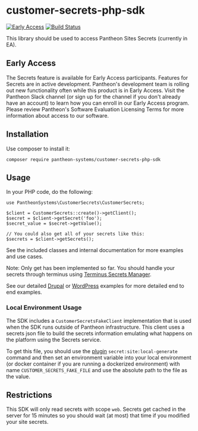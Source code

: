 # customer-secrets-php-sdk

[![Early Access](https://img.shields.io/badge/Pantheon-Early_Access-yellow?logo=pantheon&color=FFDC28)](https://docs.pantheon.io/oss-support-levels#early-access) [![Build Status](https://img.shields.io/github/actions/workflow/status/pantheon-systems/customer-secrets-php-sdk/ci.yml)](https://github.com/pantheon-systems/customer-secrets-php-sdk/actions/workflows/ci.yml)

This library should be used to access Pantheon Sites Secrets (currently in EA).

## Early Access

The Secrets feature is available for Early Access participants. Features for Secrets are in active development. Pantheon's development team is rolling out new functionality often while this product is in Early Access. Visit the Pantheon Slack channel (or sign up for the channel if you don't already have an account) to learn how you can enroll in our Early Access program. Please review Pantheon's Software Evaluation Licensing Terms for more information about access to our software.

## Installation

Use composer to install it:

```
composer require pantheon-systems/customer-secrets-php-sdk
```

## Usage

In your PHP code, do the following:

```
use PantheonSystems\CustomerSecrets\CustomerSecrets;

$client = CustomerSecrets::create()->getClient();
$secret = $client->getSecret('foo');
$secret_value = $secret->getValue();

// You could also get all of your secrets like this:
$secrets = $client->getSecrets();
```

See the included classes and internal documentation for more examples and use cases.

Note: Only get has been implemented so far. You should handle your secrets through terminus using [Terminus Secrets Manager](https://github.com/pantheon-systems/terminus-secrets-manager-plugin).

See our detailed [Drupal](docs/drupal-example.md) or [WordPress](docs/wordpress-example.md) examples for more detailed end to end examples.

### Local Environment Usage

The SDK includes a `CustomerSecretsFakeClient` implementation that is used when the SDK runs outside of Pantheon infrastructure. This client uses a secrets json file to build the secrets information emulating what happens on the platform using the Secrets service.

To get this file, you should use the [plugin](https://github.com/pantheon-systems/terminus-secrets-manager-plugin/) `secret:site:local-generate` command and then set an environment variable into your local environment (or docker container if you are running a dockerized environment) with name `CUSTOMER_SECRETS_FAKE_FILE` and use the absolute path to the file as the value.

## Restrictions
This SDK will only read secrets with scope `web`. Secrets get cached in the server for 15 minutes so you should wait (at most) that time if you modified your site secrets.
